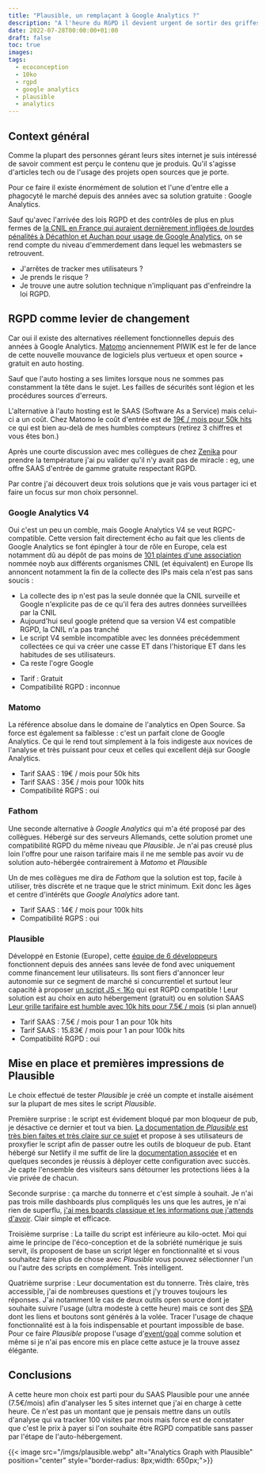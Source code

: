 ```yaml
---
title: "Plausible, un remplaçant à Google Analytics ?"
description: "A l'heure du RGPD il devient urgent de sortir des griffes du tout gratuit de Google Analytics."
date: 2022-07-28T00:00:00+01:00
draft: false
toc: true
images:
tags:
  - ecoconception
  - 10ko
  - rgpd
  - google analytics
  - plausible
  - analytics
---
```


## Context général

Comme la plupart des personnes gérant leurs sites internet je suis intéressé de savoir comment est perçu le contenu que je produis. Qu'il s'agisse d'articles tech ou de l'usage des projets open sources que je porte.

Pour ce faire il existe énormément de solution et l'une d'entre elle a phagocyté le marché depuis des années avec sa solution gratuite : Google Analytics.

Sauf qu'avec l'arrivée des lois RGPD et des contrôles de plus en plus fermes de [la CNIL en France qui auraient dernièrement infligées de lourdes pénalités à Décathlon et Auchan pour usage de Google Analytics](https://www.journaldunet.com/media/publishers/1510039-google-analytics-4-la-reponse-de-google-a-la-cnil/), on se rend compte du niveau d'emmerdement dans lequel les webmasters se retrouvent.

 - J'arrêtes de tracker mes utilisateurs ?
 - Je prends le risque ?
 - Je trouve une autre solution technique n'impliquant pas d'enfreindre la loi RGPD.

## RGPD comme levier de changement

Car oui il existe des alternatives réellement fonctionnelles depuis des années à Google Analytics. [Matomo](https://fr.matomo.org/) anciennement PIWIK est le fer de lance de cette nouvelle mouvance de logiciels plus vertueux et open source + gratuit en auto hosting.

Sauf que l'auto hosting a ses limites lorsque nous ne sommes pas constamment la tête dans le sujet. Les failles de sécurités sont légion et les procédures sources d'erreurs.

L'alternative à l'auto hosting est le SAAS (Software As a Service) mais celui-ci a un coût. Chez Matomo le coût d'entrée est de [19€ / mois pour 50k hits](https://fr.matomo.org/pricing/) ce qui est bien au-delà de mes humbles compteurs (retirez 3 chiffres et vous êtes bon.)

Après une courte discussion avec mes collègues de chez [Zenika](https://www.zenika.com/) pour prendre la température j'ai pu valider qu'il n'y avait pas de miracle : eg, une offre SAAS d'entrée de gamme gratuite respectant RGPD.

Par contre j'ai découvert deux trois solutions que je vais vous partager ici et faire un focus sur mon choix personnel.

### Google Analytics V4

Oui c'est un peu un comble, mais Google Analytics V4 se veut RGPC-compatible. Cette version fait directement écho au fait que les clients de Google Analytics se font épingler à tour de rôle en Europe, cela est notamment dû au dépôt de pas moins de [101 plaintes d'une association](https://noyb.eu/en/101-complaints-eu-us-transfers-filed) nommée noyb aux différents organismes CNIL (et équivalent) en Europe Ils annoncent notamment la fin de la collecte des IPs mais cela n'est pas sans soucis : 
 - La collecte des ip n'est pas la seule donnée que la CNIL surveille et Google n'explicite pas de ce qu'il fera des autres données surveillées par la CNIL
 - Aujourd'hui seul google prétend que sa version V4 est compatible RGPD, la CNIL n'a pas tranché
 - Le script V4 semble incompatible avec les données précédemment collectées ce qui va créer une casse ET dans l'historique ET dans les habitudes de ses utilisateurs.
 - Ca reste l'ogre Google

* Tarif : Gratuit
* Compatibilité RGPD : inconnue

### Matomo

La référence absolue dans le domaine de l'analytics en Open Source. Sa force est également sa faiblesse : c'est un parfait clone de Google Analytics. Ce qui le rend tout simplement à la fois indigeste aux novices de l'analyse et très puissant pour ceux et celles qui excellent déjà sur Google Analytics.

 * Tarif SAAS : 19€ / mois pour 50k hits
 * Tarif SAAS : 35€ / mois pour 100k hits
 * Compatibilité RGPS : oui

### Fathom

Une seconde alternative à *Google Analytics* qui m'a été proposé par des collègues. Hébergé sur des serveurs Allemands, cette solution promet une compatibilité RGPD du même niveau que *Plausible*. Je n'ai pas creusé plus loin l'offre pour une raison tarifaire mais il ne me semble pas avoir vu de solution auto-hébergée contrairement à *Matomo* et *Plausible*

Un de mes collègues me dira de *Fathom* que la solution est top, facile à utiliser, très discrète et ne traque que le strict minimum. Exit donc les âges et centre d'intérêts que *Google Analytics* adore tant.

 * Tarif SAAS : 14€ / mois pour 100k hits
 * Compatibilité RGPS : oui

### Plausible

Développé en Estonie (Europe), cette [équipe de 6 développeurs](https://plausible.io/about) fonctionnent depuis des années sans levée de fond avec uniquement comme financement leur utilisateurs. Ils sont fiers d'annoncer leur autonomie sur ce segment de marché si concurrentiel et surtout leur capacité à proposer [un script JS < 1Ko](https://plausible.io/lightweight-web-analytics) qui est RGPD compatible ! Leur solution est au choix en auto hébergement (gratuit) ou en solution SAAS [Leur grille tarifaire est humble avec 10k hits pour 7.5€ / mois](https://plausible.io/#pricing) (si plan annuel)

 * Tarif SAAS : 7.5€ / mois pour 1 an pour 10k hits 
 * Tarif SAAS : 15.83€ / mois pour 1 an pour 100k hits
 * Compatibilité RGPD : oui

## Mise en place et premières impressions de Plausible

Le choix effectué de tester *Plausible* je créé un compte et installe aisément sur la plupart de mes sites le script *Plausible*.

Première surprise : le script est évidement bloqué par mon bloqueur de pub, je désactive ce dernier et tout va bien. [La documentation de *Plausible* est très bien faites et très claire sur ce sujet](https://plausible.io/docs/proxy/introduction) et propose à ses utilisateurs de proxyfier le script afin de passer outre les outils de bloqueur de pub. Etant hébergé sur Netlify il me suffit de lire la [documentation associée](https://plausible.io/docs/proxy/guides/netlify) et en quelques secondes je réussis à déployer cette configuration avec succès. Je capte l'ensemble des visiteurs sans détourner les protections liées à la vie privée de chacun.

Seconde surprise : ça marche du tonnerre et c'est simple à souhait. Je n'ai pas trois mille dashboards plus compliqués les uns que les autres, je n'ai rien de superflu, [j'ai mes boards classique et les informations que j'attends d'avoir](https://plausible.io/plausible.io). Clair simple et efficace.

Troisième surprise : La taille du script est inférieure au kilo-octet. Moi qui aime le principe de l'éco-conception et de la sobriété numérique je suis servit, ils proposent de base un script léger en fonctionnalité et si vous souhaitez faire plus de chose avec *Plausible* vous pouvez sélectionner l'un ou l'autre des scripts en complément. Très intelligent.

Quatrième surprise : Leur documentation est du tonnerre. Très claire, très accessible, j'ai de nombreuses questions et j'y trouves toujours les réponses. J'ai notamment le cas de deux outils open source dont je souhaite suivre l'usage (ultra modeste à cette heure) mais ce sont des [SPA](https://en.wikipedia.org/wiki/Single-page_application) dont les liens et boutons sont générés à la volée. Tracer l'usage de chaque fonctionnalité est à la fois indispensable et pourtant impossible de base. Pour ce faire *Plausible* propose l'usage d'[event/goal](https://plausible.io/docs/custom-event-goals) comme solution et même si je n'ai pas encore mis en place cette astuce je la trouve assez élégante.

## Conclusions

A cette heure mon choix est parti pour du SAAS Plausible pour une année (7.5€/mois) afin d'analyser les 5 sites internet que j'ai en charge à cette heure. Ce n'est pas un montant que je pensais mettre dans un outils d'analyse qui va tracker 100 visites par mois mais force est de constater que c'est le prix à payer si l'on souhaite être RGPD compatible sans passer par l'étape de l'auto-hébergement.

{{< image src="/imgs/plausible.webp" alt="Analytics Graph with Plausible" position="center" style="border-radius: 8px;width: 650px;">}}